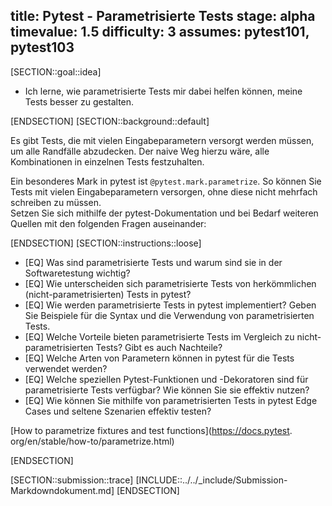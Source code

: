 title: Pytest - Parametrisierte Tests
stage: alpha
timevalue: 1.5
difficulty: 3
assumes: pytest101, pytest103
---
[SECTION::goal::idea]

- Ich lerne, wie parametrisierte Tests mir dabei helfen können, meine Tests besser zu gestalten.

[ENDSECTION]
[SECTION::background::default]

Es gibt Tests, die mit vielen Eingabeparametern versorgt werden müssen, um alle Randfälle
abzudecken.
Der naive Weg hierzu wäre, alle Kombinationen in einzelnen Tests festzuhalten.

Ein besonderes Mark in pytest ist `@pytest.mark.parametrize`.
So können Sie Tests mit vielen Eingabeparametern versorgen, ohne diese nicht mehrfach schreiben zu
müssen.  
Setzen Sie sich mithilfe der pytest-Dokumentation und bei Bedarf weiteren Quellen mit den
folgenden Fragen auseinander:

[ENDSECTION]
[SECTION::instructions::loose]

- [EQ] Was sind parametrisierte Tests und warum sind sie in der Softwaretestung wichtig?
- [EQ] Wie unterscheiden sich parametrisierte Tests von herkömmlichen (nicht-parametrisierten) Tests
   in pytest?
- [EQ] Wie werden parametrisierte Tests in pytest implementiert? Geben Sie Beispiele für die Syntax
   und die Verwendung von parametrisierten Tests.
- [EQ] Welche Vorteile bieten parametrisierte Tests im Vergleich zu nicht-parametrisierten Tests?
   Gibt es auch Nachteile?
- [EQ] Welche Arten von Parametern können in pytest für die Tests verwendet werden?
- [EQ] Welche speziellen Pytest-Funktionen und -Dekoratoren sind für parametrisierte Tests verfügbar?
   Wie können Sie sie effektiv nutzen?
- [EQ] Wie können Sie mithilfe von parametrisierten Tests in pytest Edge Cases und seltene Szenarien
   effektiv testen?  

[How to parametrize fixtures and test functions](https://docs.pytest.
org/en/stable/how-to/parametrize.html)

[ENDSECTION]

[SECTION::submission::trace]
[INCLUDE::../../_include/Submission-Markdowndokument.md]
[ENDSECTION]
